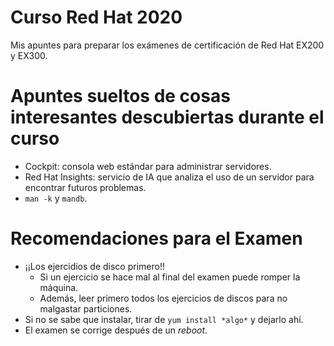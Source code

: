 # Curso Red Hat 2020

Mis apuntes para preparar los exámenes de certificación de Red Hat EX200 y EX300.

# Apuntes sueltos de cosas interesantes descubiertas durante el curso

- Cockpit: consola web estándar para administrar servidores.
- Red Hat Insights: servicio de IA que analiza el uso de un servidor para encontrar futuros problemas.
- `man -k` y `mandb`.

# Recomendaciones para el Examen

- ¡¡Los ejercidios de disco primero!!
    - Si un ejercicio se hace mal al final del examen puede romper la máquina.
    - Además, leer primero todos los ejercicios de discos para no malgastar particiones.
- Si no se sabe que instalar, tirar de `yum install *algo*` y dejarlo ahí.
- El examen se corrige después de un _reboot_.
